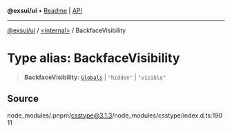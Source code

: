 **@exsui/ui** • [Readme](../../README.md) \| [API](../../globals.md)

***

[@exsui/ui](../../README.md) / [\<internal\>](../README.md) / BackfaceVisibility

# Type alias: BackfaceVisibility

> **BackfaceVisibility**: [`Globals`](Globals.md) \| `"hidden"` \| `"visible"`

## Source

node\_modules/.pnpm/csstype@3.1.3/node\_modules/csstype/index.d.ts:19011
